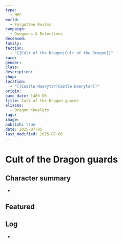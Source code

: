 ```yaml
---
type:
  - NPC
world:
  - Forgotten Realms
campaign:
  - Dungeons & Detectives
deceased: 
family: 
faction:
  - "[[Cult of the Dragon|Cult of the Dragon]]"
race: 
gender: 
class: 
description: 
shop: 
location:
  - "[[Castle Naerytar|Castle Naerytar]]"
origin: 
game_date: 1489 DR
title: Cult of the Dragon guards
aliases:
  - Dragon Kneelers
tags: 
image: 
publish: true
date: 2025-07-05
last_modified: 2025-07-05
---
```

# Cult of the Dragon guards

## Character summary
* 

## Featured


## Log
* 